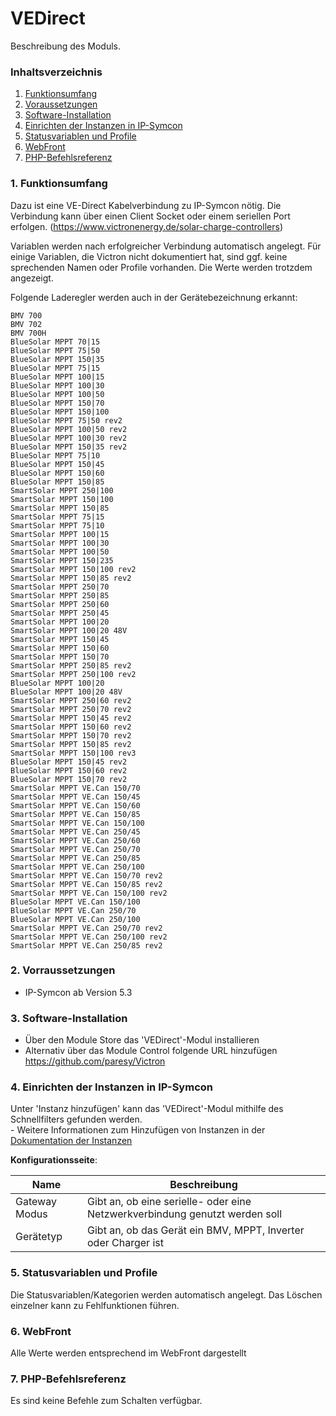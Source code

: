 # VEDirect
Beschreibung des Moduls.

### Inhaltsverzeichnis

1. [Funktionsumfang](#1-funktionsumfang)
2. [Voraussetzungen](#2-voraussetzungen)
3. [Software-Installation](#3-software-installation)
4. [Einrichten der Instanzen in IP-Symcon](#4-einrichten-der-instanzen-in-ip-symcon)
5. [Statusvariablen und Profile](#5-statusvariablen-und-profile)
6. [WebFront](#6-webfront)
7. [PHP-Befehlsreferenz](#7-php-befehlsreferenz)

### 1. Funktionsumfang

Dazu ist eine VE-Direct Kabelverbindung zu IP-Symcon nötig. Die Verbindung kann über einen Client Socket oder einem seriellen Port erfolgen. (https://www.victronenergy.de/solar-charge-controllers) 

Variablen werden nach erfolgreicher Verbindung automatisch angelegt. Für einige Variablen, die Victron nicht dokumentiert hat, sind ggf. keine sprechenden Namen oder Profile vorhanden. Die Werte werden trotzdem angezeigt.

Folgende Laderegler werden auch in der Gerätebezeichnung erkannt:

    BMV 700
    BMV 702
    BMV 700H
    BlueSolar MPPT 70|15
    BlueSolar MPPT 75|50
    BlueSolar MPPT 150|35
    BlueSolar MPPT 75|15
    BlueSolar MPPT 100|15
    BlueSolar MPPT 100|30
    BlueSolar MPPT 100|50
    BlueSolar MPPT 150|70
    BlueSolar MPPT 150|100
    BlueSolar MPPT 75|50 rev2
    BlueSolar MPPT 100|50 rev2
    BlueSolar MPPT 100|30 rev2
    BlueSolar MPPT 150|35 rev2
    BlueSolar MPPT 75|10
    BlueSolar MPPT 150|45
    BlueSolar MPPT 150|60
    BlueSolar MPPT 150|85
    SmartSolar MPPT 250|100
    SmartSolar MPPT 150|100
    SmartSolar MPPT 150|85
    SmartSolar MPPT 75|15
    SmartSolar MPPT 75|10
    SmartSolar MPPT 100|15
    SmartSolar MPPT 100|30
    SmartSolar MPPT 100|50
    SmartSolar MPPT 150|235
    SmartSolar MPPT 150|100 rev2
    SmartSolar MPPT 150|85 rev2
    SmartSolar MPPT 250|70
    SmartSolar MPPT 250|85
    SmartSolar MPPT 250|60
    SmartSolar MPPT 250|45
    SmartSolar MPPT 100|20
    SmartSolar MPPT 100|20 48V
    SmartSolar MPPT 150|45
    SmartSolar MPPT 150|60
    SmartSolar MPPT 150|70
    SmartSolar MPPT 250|85 rev2
    SmartSolar MPPT 250|100 rev2
    BlueSolar MPPT 100|20
    BlueSolar MPPT 100|20 48V
    SmartSolar MPPT 250|60 rev2
    SmartSolar MPPT 250|70 rev2
    SmartSolar MPPT 150|45 rev2
    SmartSolar MPPT 150|60 rev2
    SmartSolar MPPT 150|70 rev2
    SmartSolar MPPT 150|85 rev2
    SmartSolar MPPT 150|100 rev3
    BlueSolar MPPT 150|45 rev2
    BlueSolar MPPT 150|60 rev2
    BlueSolar MPPT 150|70 rev2
    SmartSolar MPPT VE.Can 150/70
    SmartSolar MPPT VE.Can 150/45
    SmartSolar MPPT VE.Can 150/60
    SmartSolar MPPT VE.Can 150/85
    SmartSolar MPPT VE.Can 150/100
    SmartSolar MPPT VE.Can 250/45
    SmartSolar MPPT VE.Can 250/60
    SmartSolar MPPT VE.Can 250/70
    SmartSolar MPPT VE.Can 250/85
    SmartSolar MPPT VE.Can 250/100
    SmartSolar MPPT VE.Can 150/70 rev2
    SmartSolar MPPT VE.Can 150/85 rev2
    SmartSolar MPPT VE.Can 150/100 rev2
    BlueSolar MPPT VE.Can 150/100
    BlueSolar MPPT VE.Can 250/70
    BlueSolar MPPT VE.Can 250/100
    SmartSolar MPPT VE.Can 250/70 rev2
    SmartSolar MPPT VE.Can 250/100 rev2
    SmartSolar MPPT VE.Can 250/85 rev2
    
### 2. Vorraussetzungen

- IP-Symcon ab Version 5.3

### 3. Software-Installation

* Über den Module Store das 'VEDirect'-Modul installieren
* Alternativ über das Module Control folgende URL hinzufügen https://github.com/paresy/Victron

### 4. Einrichten der Instanzen in IP-Symcon

 Unter 'Instanz hinzufügen' kann das 'VEDirect'-Modul mithilfe des Schnellfilters gefunden werden.  
	- Weitere Informationen zum Hinzufügen von Instanzen in der [Dokumentation der Instanzen](https://www.symcon.de/service/dokumentation/konzepte/instanzen/#Instanz_hinzufügen)

__Konfigurationsseite__:

Name              | Beschreibung
----------------- | ------------------
Gateway Modus     | Gibt an, ob eine serielle- oder eine Netzwerkverbindung genutzt werden soll
Gerätetyp         | Gibt an, ob das Gerät ein BMV, MPPT, Inverter oder Charger ist

### 5. Statusvariablen und Profile

Die Statusvariablen/Kategorien werden automatisch angelegt. Das Löschen einzelner kann zu Fehlfunktionen führen.

### 6. WebFront

Alle Werte werden entsprechend im WebFront dargestellt

### 7. PHP-Befehlsreferenz

Es sind keine Befehle zum Schalten verfügbar.